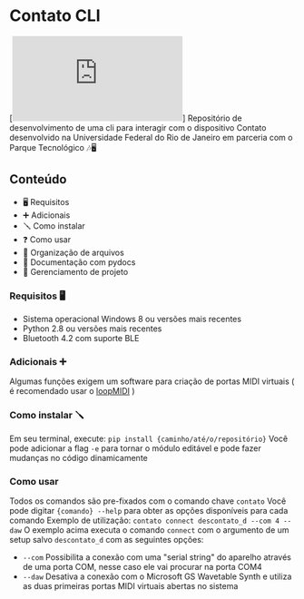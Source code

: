 # Contato CLI
[![en](https://github.com/partitura-encenada/contato_cli/README.md)]
Repositório de desenvolvimento de uma cli para interagir com o dispositivo Contato desenvolvido na Universidade Federal do Rio de Janeiro em parceria com o Parque Tecnológico 🎶🖥️ 

## Conteúdo
* 🖥️ Requisitos
* ➕ Adicionais
* 🪛 Como instalar 
* ❓ Como usar
* 📁 Organização de arquivos 
* 📄 Documentação com pydocs
* 📌 Gerenciamento de projeto

### Requisitos 🖥️
* Sistema operacional Windows 8 ou versões mais recentes
* Python 2.8 ou versões mais recentes
* Bluetooth 4.2 com suporte BLE

### Adicionais ➕
Algumas funções exigem um software para criação de portas MIDI virtuais ( é recomendado usar o [loopMIDI](https://www.tobias-erichsen.de/software/loopmidi.html) )

### Como instalar 🪛
Em seu terminal, execute:
`pip install {caminho/até/o/repositório}`
Você pode adicionar a flag `-e` para tornar o módulo editável e pode fazer mudanças no código dinamicamente

### Como usar
Todos os comandos são pre-fixados com o comando chave `contato`
Você pode digitar `{comando} --help` para obter as opções disponíveis para cada comando
Exemplo de utilização:
`contato connect descontato_d --com 4 --daw`
O exemplo acima executa o comando `connect` com o argumento de um setup salvo `descontato_d` com as seguintes opções: 
* `--com` Possibilita a conexão com uma "serial string" do aparelho através de uma porta COM, nesse caso ele vai procurar na porta COM4
* `--daw` Desativa a conexão com o Microsoft GS Wavetable Synth e utiliza as duas primeiras portas MIDI virtuais abertas no sistema


  





